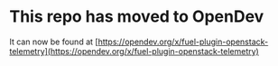 # This repo has moved to OpenDev

It can now be found at [https://opendev.org/x/fuel-plugin-openstack-telemetry](https://opendev.org/x/fuel-plugin-openstack-telemetry)
